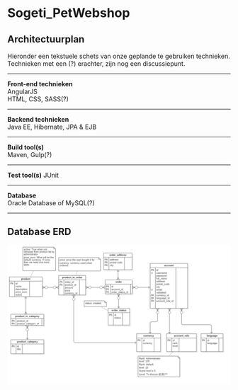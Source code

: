 # Sogeti_PetWebshop

## Architectuurplan
Hieronder een tekstuele schets van onze geplande te gebruiken technieken.
Technieken met een (?) erachter, zijn nog een discussiepunt.

_________________________________

**Front-end technieken**  
AngularJS  
HTML, CSS, SASS(?)  
_________________________________

**Backend technieken**   
Java EE, Hibernate, JPA & EJB  
_________________________________
  
**Build tool(s)**   
Maven, Gulp(?) 
_________________________________

**Test tool(s)**
JUnit
_________________________________

**Database**  
Oracle Database of MySQL(?) 

_________________________________

## Database ERD
![alt tag](https://github.com/JeroenEgelmeers/Sogeti_PetWebshop/blob/master/ERD_SogetiWebshop.png)
